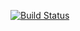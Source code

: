 [![Build Status](https://travis-ci.com/clarababette/bootcamp-terminal-tests.svg?branch=master)](https://travis-ci.com/clarababette/bootcamp-terminal-tests)
